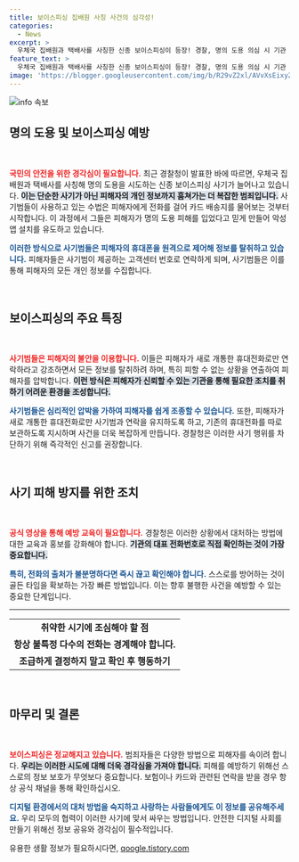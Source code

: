 ```yaml
---
title: 보이스피싱 집배원 사칭 사건의 심각성!
categories:
  - News
excerpt: >
  우체국 집배원과 택배사를 사칭한 신종 보이스피싱이 등장! 경찰, 명의 도용 의심 시 기관 대표번호로 재확인할 것을 강조하며 피해 예방을 촉구하고 나섰다.
feature_text: >
  우체국 집배원과 택배사를 사칭한 신종 보이스피싱이 등장! 경찰, 명의 도용 의심 시 기관 대표번호로 재확인할 것을 강조하며 피해 예방을 촉구하고 나섰다.
image: 'https://blogger.googleusercontent.com/img/b/R29vZ2xl/AVvXsEixyZcFfHzMRdzZMjFBmAUKJYCLCGyLL1o632UiGVXcaFdKo_bkvkuCioo0uUKlGfBVcT3P84aROyZIXSBEx3Aw5nCQ3pTgDom1WDC4m8eifvWiAmWEEVb4x6G_l8C0QH225ldMjyaFvpxGEBGNO37VmDTDMHGhJPq73UglMfDca1-0aw/s1600/blogspot.png'
---
```


<p><img src="https://blogger.googleusercontent.com/img/b/R29vZ2xl/AVvXsEixyZcFfHzMRdzZMjFBmAUKJYCLCGyLL1o632UiGVXcaFdKo_bkvkuCioo0uUKlGfBVcT3P84aROyZIXSBEx3Aw5nCQ3pTgDom1WDC4m8eifvWiAmWEEVb4x6G_l8C0QH225ldMjyaFvpxGEBGNO37VmDTDMHGhJPq73UglMfDca1-0aw/s1600/blogspot.png" alt="info 속보" /></p>

<h2 data-ke-size="size26">명의 도용 및 보이스피싱 예방</h2>

<p data-ke-size="size16">&nbsp;</p>

<p><b><span style="color: #ee2323;">국민의 안전을 위한 경각심이 필요합니다.</span></b> 최근 경찰청이 발표한 바에 따르면, 우체국 집배원과 택배사를 사칭해 명의 도용을 시도하는 신종 보이스피싱 사기가 늘어나고 있습니다. <b><span style="background-color: #21538527;">이는 단순한 사기가 아닌 피해자의 개인 정보까지 훔쳐가는 더 복잡한 범죄입니다.</span></b> 사기범들이 사용하고 있는 수법은 피해자에게 전화를 걸어 카드 배송지를 물어보는 것부터 시작합니다. 이 과정에서 그들은 피해자가 명의 도용 피해를 입었다고 믿게 만들어 악성 앱 설치를 유도하고 있습니다. </p>

<p><b><span style="color: #1a5490;">이러한 방식으로 사기범들은 피해자의 휴대폰을 원격으로 제어해 정보를 탈취하고 있습니다.</span></b> 피해자들은 사기범이 제공하는 고객센터 번호로 연락하게 되며, 사기범들은 이를 통해 피해자의 모든 개인 정보를 수집합니다. </p>

<p data-ke-size="size16">&nbsp;</p>

<h2 data-ke-size="size26">보이스피싱의 주요 특징</h2>

<p data-ke-size="size16">&nbsp;</p>

<p><b><span style="color: #ee2323;">사기범들은 피해자의 불안을 이용합니다.</span></b> 이들은 피해자가 새로 개통한 휴대전화로만 연락하라고 강조하면서 모든 정보를 탈취하려 하며, 특히 피할 수 없는 상황을 연출하여 피해자를 압박합니다. <b><span style="background-color: #21538527;">이런 방식은 피해자가 신뢰할 수 있는 기관을 통해 필요한 조치를 취하기 어려운 환경을 조성합니다.</span></b> </p>

<p><b><span style="color: #1a5490;">사기범들은 심리적인 압박을 가하여 피해자를 쉽게 조종할 수 있습니다.</span></b> 또한, 피해자가 새로 개통한 휴대전화로만 사기범과 연락을 유지하도록 하고, 기존의 휴대전화를 따로 보관하도록 지시하며 사건을 더욱 복잡하게 만듭니다. 경찰청은 이러한 사기 행위를 차단하기 위해 즉각적인 신고를 권장합니다.</p>

<p data-ke-size="size16">&nbsp;</p>

<h2 data-ke-size="size26">사기 피해 방지를 위한 조치</h2>

<p data-ke-size="size16">&nbsp;</p>

<p><b><span style="color: #ee2323;">공식 영상을 통해 예방 교육이 필요합니다.</span></b> 경찰청은 이러한 상황에서 대처하는 방법에 대한 교육과 홍보를 강화해야 합니다. <b><span style="background-color: #21538527;">기관의 대표 전화번호로 직접 확인하는 것이 가장 중요합니다.</span></b> </p>

<p><b><span style="color: #1a5490;">특히, 전화의 출처가 불분명하다면 즉시 끊고 확인해야 합니다.</span></b> 스스로를 방어하는 것이 골든 타임을 확보하는 가장 빠른 방법입니다. 이는 향후 불행한 사건을 예방할 수 있는 중요한 단계입니다.</p>

<hr>

<table style="width: 100%;">
    <tr>
        <td style="text-align: center; height: 17px;"><b>취약한 시기에 조심해야 할 점</b></td>
    </tr>
    <tr>
        <td style="text-align: center; height: 17px;"><b>항상 불특정 다수의 전화는 경계해야 합니다.</b></td>
    </tr>
    <tr>
        <td style="text-align: center; height: 17px;"><b>조급하게 결정하지 말고 확인 후 행동하기</b></td>
    </tr>
</table>

<p data-ke-size="size16">&nbsp;</p>

<h2 data-ke-size="size26">마무리 및 결론</h2>

<p data-ke-size="size16">&nbsp;</p>

<p><b><span style="color: #ee2323;">보이스피싱은 정교해지고 있습니다.</span></b> 범죄자들은 다양한 방법으로 피해자를 속이려 합니다. <b><span style="background-color: #21538527;">우리는 이러한 시도에 대해 더욱 경각심을 가져야 합니다.</span></b> 피해를 예방하기 위해선 스스로의 정보 보호가 무엇보다 중요합니다. 보험이나 카드와 관련된 연락을 받을 경우 항상 공식 채널을 통해 확인하십시오. </p>

<p><b><span style="color: #1a5490;">디지털 환경에서의 대처 방법을 숙지하고 사랑하는 사람들에게도 이 정보를 공유해주세요.</span></b> 우리 모두의 협력이 이러한 사기에 맞서 싸우는 방법입니다. 안전한 디지털 사회를 만들기 위해선 정보 공유와 경각심이 필수적입니다.</p>
유용한 생활 정보가 필요하시다면, <a href="https://qoogle.tistory.com" rel="dofollow">qoogle.tistory.com</a>


